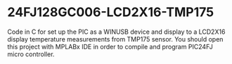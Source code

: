 # 24FJ128GC006-LCD2X16-TMP175
Code in C for set up the PIC as a WINUSB device and display to a LCD2X16 display temperature measurements from TMP175 sensor.
You should open this project with MPLABx IDE in order to compile and program PIC24FJ micro controller.
